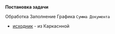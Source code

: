 
####
**Постановка задачи**

Обработка Заполнение Графика  `Сумма Документа`


- [исходник](https://github.com/alex-dev-2020/SpecPlatform/commit/b10eded8445807c2fec3b33b054d7a52be1b5651) -  из Каркаснной

